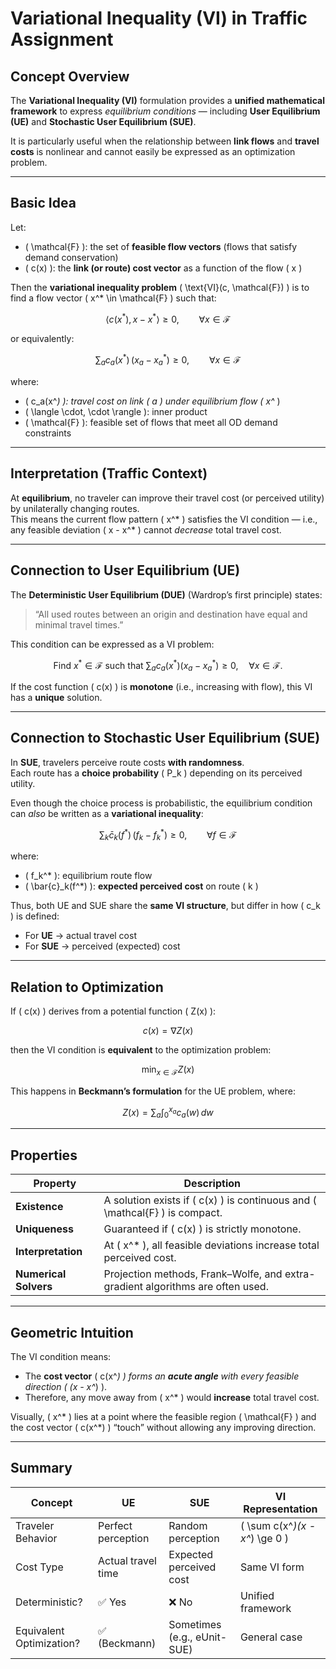 # Variational Inequality (VI) in Traffic Assignment

## Concept Overview

The **Variational Inequality (VI)** formulation provides a **unified mathematical framework** to express *equilibrium conditions* — including **User Equilibrium (UE)** and **Stochastic User Equilibrium (SUE)**.

It is particularly useful when the relationship between **link flows** and **travel costs** is nonlinear and cannot easily be expressed as an optimization problem.

---

## Basic Idea

Let:

- \( \mathcal{F} \): the set of **feasible flow vectors** (flows that satisfy demand conservation)  
- \( c(x) \): the **link (or route) cost vector** as a function of the flow \( x \)

Then the **variational inequality problem** \( \text{VI}(c, \mathcal{F}) \) is to find a flow vector \( x^* \in \mathcal{F} \) such that:

$$
\langle c(x^*),\, x - x^* \rangle \ge 0, \qquad \forall x \in \mathcal{F}
$$

or equivalently:

$$
\sum_{a} c_a(x^*)\, (x_a - x_a^*) \ge 0, \qquad \forall x \in \mathcal{F}
$$

where:

- \( c_a(x^*) \): travel cost on link \( a \) under equilibrium flow \( x^* \)  
- \( \langle \cdot, \cdot \rangle \): inner product  
- \( \mathcal{F} \): feasible set of flows that meet all OD demand constraints

---

## Interpretation (Traffic Context)

At **equilibrium**, no traveler can improve their travel cost (or perceived utility) by unilaterally changing routes.  
This means the current flow pattern \( x^* \) satisfies the VI condition — i.e., any feasible deviation \( x - x^* \) cannot *decrease* total travel cost.

---

## Connection to User Equilibrium (UE)

The **Deterministic User Equilibrium (DUE)** (Wardrop’s first principle) states:

> “All used routes between an origin and destination have equal and minimal travel times.”

This condition can be expressed as a VI problem:

$$
\text{Find } x^* \in \mathcal{F} \text{ such that } 
\sum_{a} c_a(x^*) (x_a - x_a^*) \ge 0, \quad \forall x \in \mathcal{F}.
$$

If the cost function \( c(x) \) is **monotone** (i.e., increasing with flow), this VI has a **unique** solution.

---

## Connection to Stochastic User Equilibrium (SUE)

In **SUE**, travelers perceive route costs **with randomness**.  
Each route has a **choice probability** \( P_k \) depending on its perceived utility.

Even though the choice process is probabilistic, the equilibrium condition can *also* be written as a **variational inequality**:

$$
\sum_{k} \bar{c}_k(f^*)\, (f_k - f_k^*) \ge 0, \qquad \forall f \in \mathcal{F}
$$

where:

- \( f_k^* \): equilibrium route flow  
- \( \bar{c}_k(f^*) \): **expected perceived cost** on route \( k \)

Thus, both UE and SUE share the **same VI structure**, but differ in how \( c_k \) is defined:

- For **UE** → actual travel cost  
- For **SUE** → perceived (expected) cost

---

## Relation to Optimization

If \( c(x) \) derives from a potential function \( Z(x) \):

$$
c(x) = \nabla Z(x)
$$

then the VI condition is **equivalent** to the optimization problem:

$$
\min_{x \in \mathcal{F}} Z(x)
$$

This happens in **Beckmann’s formulation** for the UE problem, where:

$$
Z(x) = \sum_a \int_0^{x_a} c_a(w)\, dw
$$

---

## Properties

| Property | Description |
|-----------|--------------|
| **Existence** | A solution exists if \( c(x) \) is continuous and \( \mathcal{F} \) is compact. |
| **Uniqueness** | Guaranteed if \( c(x) \) is strictly monotone. |
| **Interpretation** | At \( x^* \), all feasible deviations increase total perceived cost. |
| **Numerical Solvers** | Projection methods, Frank–Wolfe, and extra-gradient algorithms are often used. |

---

## Geometric Intuition

The VI condition means:
- The **cost vector** \( c(x^*) \) forms an **acute angle** with every feasible direction \( (x - x^*) \).
- Therefore, any move away from \( x^* \) would **increase** total travel cost.

Visually, \( x^* \) lies at a point where the feasible region \( \mathcal{F} \) and the cost vector \( c(x^*) \) “touch” without allowing any improving direction.

---

## Summary

| Concept | UE | SUE | VI Representation |
|----------|----|-----|-------------------|
| Traveler Behavior | Perfect perception | Random perception | \( \sum c(x^*)(x - x^*) \ge 0 \) |
| Cost Type | Actual travel time | Expected perceived cost | Same VI form |
| Deterministic? | ✅ Yes | ❌ No | Unified framework |
| Equivalent Optimization? | ✅ (Beckmann) | Sometimes (e.g., eUnit-SUE) | General case |
